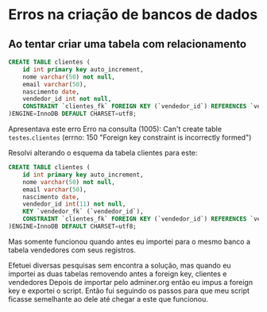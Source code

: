 # Erros na criação de bancos de dados

## Ao tentar criar uma tabela com relacionamento
```sql
CREATE TABLE clientes (
    id int primary key auto_increment,
    nome varchar(50) not null,
    email varchar(50),
    nascimento date,
    vendedor_id int not null,
    CONSTRAINT `clientes_fk` FOREIGN KEY (`vendedor_id`) REFERENCES `vendedores` (`id`) ON DELETE RESTRICT ON UPDATE CASCADE
)ENGINE=InnoDB DEFAULT CHARSET=utf8;
```
Apresentava este erro
Erro na consulta (1005): Can't create table `testes`.`clientes` (errno: 150 "Foreign key constraint is incorrectly formed")

Resolvi alterando o esquema da tabela clientes para este:
```sql
CREATE TABLE clientes (
    id int primary key auto_increment,
    nome varchar(50) not null,
    email varchar(50),
    nascimento date,
    vendedor_id int(11) not null,
    KEY `vendedor_fk` (`vendedor_id`),
    CONSTRAINT `clientes_fk` FOREIGN KEY (`vendedor_id`) REFERENCES `vendedores` (`id`) ON DELETE RESTRICT ON UPDATE CASCADE
)ENGINE=InnoDB DEFAULT CHARSET=utf8;
```
Mas somente funcionou quando antes eu importei para o mesmo banco a tabela vendedores com seus registros.

Efetuei diversas pesquisas sem encontra a solução, mas quando eu importei as duas tabelas removendo antes a foreign key, clientes e vendedores
Depois de importar pelo adminer.org então eu impus a foreign key e exportei o script.
Então fui seguindo os passos para que meu script ficasse semelhante ao dele até chegar a este que funcionou.



